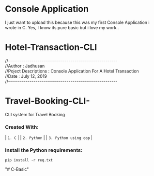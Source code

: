 # Console Application

  I just want to upload this because this was my first Console Application i wrote in C. Yes, I know its pure basic but i love my work..
# Hotel-Transaction-CLI
//--------------------------------------------------------<br/>
//Author : Jadhusan<br/>
//Poject Descriptions : Console Application For A Hotel Transaction<br/>
//Date : July ‎12, ‎2019<br/>
//--------------------------------------------------------<br/>

# Travel-Booking-CLI-
CLI system for Travel Booking

### Created With:
  | `1. C`       |
  | `2. Python`        | 
  | `3. Python using oop`         |

### Install the Python requirements:
    pip install -r req.txt

"# C-Basic" 

